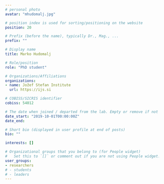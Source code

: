 ```yaml
---
# personal photo
avatar: "mhudomalj.jpg"

# position index is used for sorting/positioning on the website
position: 20

# Prefix (before the name), typically Dr., Mag., ...
prefix: ""

# Display name
title: Marko Hudomalj

# Role/position
role: "PhD student"

# Organizations/Affiliations
organizations:
- name: Jožef Stefan Institute
  url: https://ijs.si

# COBISS/SICRIS identifier
cobiss: 54012

# The date when joined / departed from the lab. Empty or remove if not used
date_start: "2019-10-01T00:00:00Z"
date_end:

# Short bio (displayed in user profile at end of posts)
bio: ""

interests: []

# Organizational groups that you belong to (for People widget)
#   Set this to `[]` or comment out if you are not using People widget.
user_groups:
- researchers
# - students
# - leaders
---
```

